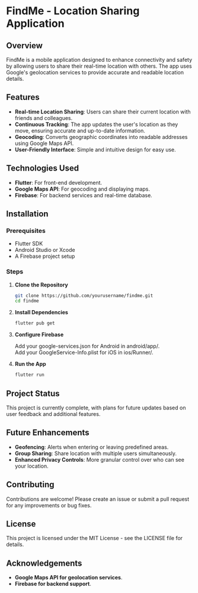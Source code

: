 # FindMe - Location Sharing Application

## Overview

FindMe is a mobile application designed to enhance connectivity and safety by allowing users to share their real-time location with others. The app uses Google's geolocation services to provide accurate and readable location details.

## Features

- **Real-time Location Sharing**: Users can share their current location with friends and colleagues.
- **Continuous Tracking**: The app updates the user's location as they move, ensuring accurate and up-to-date information.
- **Geocoding**: Converts geographic coordinates into readable addresses using Google Maps API.
- **User-Friendly Interface**: Simple and intuitive design for easy use.

## Technologies Used

- **Flutter**: For front-end development.
- **Google Maps API**: For geocoding and displaying maps.
- **Firebase**: For backend services and real-time database.

## Installation

### Prerequisites

- Flutter SDK
- Android Studio or Xcode
- A Firebase project setup

### Steps

1.  **Clone the Repository**

    ```sh
    git clone https://github.com/yourusername/findme.git
    cd findme
    ```

2.  **Install Dependencies**

    ```sh
    flutter pub get
    ```

3.  **Configure Firebase**

    Add your google-services.json for Android in android/app/.<br>
    Add your GoogleService-Info.plist for iOS in ios/Runner/.

4.  **Run the App**

    ```sh
    flutter run
    ```

## Project Status

This project is currently complete, with plans for future updates based on user feedback and additional features.

## Future Enhancements

- **Geofencing**: Alerts when entering or leaving predefined areas.
- **Group Sharing**: Share location with multiple users simultaneously.
- **Enhanced Privacy Controls**: More granular control over who can see your location.

## Contributing

Contributions are welcome! Please create an issue or submit a pull request for any improvements or bug fixes.

## License

This project is licensed under the MIT License - see the LICENSE file for details.

## Acknowledgements

- **Google Maps API for geolocation services**.
- **Firebase for backend support**.
